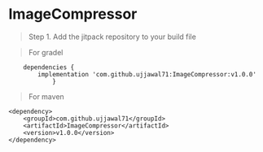 # ImageCompressor
> Step 1. Add the jitpack repository to your build file
 
 > For gradel

 
        dependencies {
	        implementation 'com.github.ujjawal71:ImageCompressor:v1.0.0'
	            }
 
 > For maven
        
	
	<dependency>
	    <groupId>com.github.ujjawal71</groupId>
	    <artifactId>ImageCompressor</artifactId>
	    <version>v1.0.0</version>
	</dependency>
